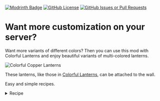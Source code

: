 [![Modrinth Badge](https://img.shields.io/modrinth/dt/terrabiomes?label=Modrinth&logo=modrinth "View our Modrinth page")]([https://modrinth.com/mod/colorful-copper-lanterns](https://modrinth.com/mod/colorful-copper-lanterns))
[![GitHub License](https://img.shields.io/github/license/JCS-Mecabricks/Terrabiomes?color=%2342e3f5)](https://github.com/JCS-Mecabricks/Colorful-Copper-Lanterns/blob/master/LICENSE)
[![GitHub Issues or Pull Requests](https://img.shields.io/github/issues/JCS-Mecabricks/Terrabiomes?logo=github&color=yellow)](https://github.com/JCS-Mecabricks/Colorful-Copper-Lanterns/issues)

# Want more customization on your server?
Want more variants of different colors? Then you can use this mod with Colorful Lanterns and enjoy beautiful variants of multi-colored lanterns.

![Colorful Copper Lanterns](https://cdn.modrinth.com/data/cached_images/8c1ca24547761227ab28c57241f67683c4df8be2.jpeg)

These lanterns, like those in [Colorful Lanterns](https://modrinth.com/mod/colorful-lanterns), can be attached to the wall.

Easy and simple recipes.


<details>
<summary>Recipe</summary>

![Yellow Copper Lantern Recipe](https://cdn.modrinth.com/data/cached_images/180d613754a6e4f3ec706e1abc61d341fc93122a.png)

</details>



